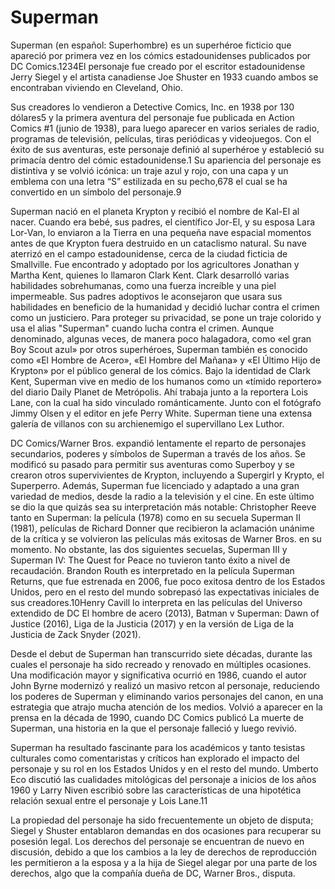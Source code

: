# Superman

Superman (en español: Superhombre) es un superhéroe ficticio que apareció por primera vez en los cómics estadounidenses publicados por DC Comics.1​2​3​4​El personaje fue creado por el escritor estadounidense Jerry Siegel y el artista canadiense Joe Shuster en 1933 cuando ambos se encontraban viviendo en Cleveland, Ohio.

Sus creadores lo vendieron a Detective Comics, Inc. en 1938 por 130 dólares5​ y la primera aventura del personaje fue publicada en Action Comics #1 (junio de 1938), para luego aparecer en varios seriales de radio, programas de televisión, películas, tiras periódicas y videojuegos. Con el éxito de sus aventuras, este personaje definió al superhéroe y estableció su primacía dentro del cómic estadounidense.1​ Su apariencia del personaje es distintiva y se volvió icónica: un traje azul y rojo, con una capa y un emblema con una letra “S” estilizada en su pecho,6​7​8​ el cual se ha convertido en un símbolo del personaje.9​

Superman nació en el planeta Krypton y recibió el nombre de Kal-El al nacer. Cuando era bebé, sus padres, el científico Jor-El, y su esposa Lara Lor-Van, lo enviaron a la Tierra en una pequeña nave espacial momentos antes de que Krypton fuera destruido en un cataclismo natural. Su nave aterrizó en el campo estadounidense, cerca de la ciudad ficticia de Smallville. Fue encontrado y adoptado por los agricultores Jonathan y Martha Kent, quienes lo llamaron Clark Kent. Clark desarrolló varias habilidades sobrehumanas, como una fuerza increíble y una piel impermeable. Sus padres adoptivos le aconsejaron que usara sus habilidades en beneficio de la humanidad y decidió luchar contra el crimen como un justiciero. Para proteger su privacidad, se pone un traje colorido y usa el alias "Superman" cuando lucha contra el crimen. Aunque denominado, algunas veces, de manera poco halagadora, como «el gran Boy Scout azul» por otros superhéroes, Superman también es conocido como «El Hombre de Acero», «El Hombre del Mañana» y «El Último Hijo de Krypton» por el público general de los cómics. Bajo la identidad de Clark Kent, Superman vive en medio de los humanos como un «tímido reportero» del diario Daily Planet de Metrópolis. Ahí trabaja junto a la reportera Lois Lane, con la cual ha sido vinculado románticamente. Junto con el fotógrafo Jimmy Olsen y el editor en jefe Perry White. Superman tiene una extensa galería de villanos con su archienemigo el supervillano Lex Luthor.

DC Comics/Warner Bros. expandió lentamente el reparto de personajes secundarios, poderes y símbolos de Superman a través de los años. Se modificó su pasado para permitir sus aventuras como Superboy y se crearon otros supervivientes de Krypton, incluyendo a Supergirl y Krypto, el Superperro. Además, Superman fue licenciado y adaptado a una gran variedad de medios, desde la radio a la televisión y el cine. En este último se dio la que quizás sea su interpretación más notable: Christopher Reeve tanto en Superman: la película (1978) como en su secuela Superman II (1981), películas de Richard Donner que recibieron la aclamación unánime de la crítica y se volvieron las películas más exitosas de Warner Bros. en su momento. No obstante, las dos siguientes secuelas, Superman III y Superman IV: The Quest for Peace no tuvieron tanto éxito a nivel de recaudación. Brandon Routh es interpretado en la película Superman Returns, que fue estrenada en 2006, fue poco exitosa dentro de los Estados Unidos, pero en el resto del mundo sobrepasó las expectativas iniciales de sus creadores.10​Henry Cavill lo interpreta en las películas del Universo extendido de DC El hombre de acero (2013), Batman v Superman: Dawn of Justice (2016), Liga de la Justicia (2017) y en la versión de Liga de la Justicia de Zack Snyder (2021).

Desde el debut de Superman han transcurrido siete décadas, durante las cuales el personaje ha sido recreado y renovado en múltiples ocasiones. Una modificación mayor y significativa ocurrió en 1986, cuando el autor John Byrne modernizó y realizó un masivo retcon al personaje, reduciendo los poderes de Superman y eliminando varios personajes del canon, en una estrategia que atrajo mucha atención de los medios. Volvió a aparecer en la prensa en la década de 1990, cuando DC Comics publicó La muerte de Superman, una historia en la que el personaje falleció y luego revivió.

Superman ha resultado fascinante para los académicos y tanto tesistas culturales como comentaristas y críticos han explorado el impacto del personaje y su rol en los Estados Unidos y en el resto del mundo. Umberto Eco discutió las cualidades mitológicas del personaje a inicios de los años 1960 y Larry Niven escribió sobre las características de una hipotética relación sexual entre el personaje y Lois Lane.11​

La propiedad del personaje ha sido frecuentemente un objeto de disputa; Siegel y Shuster entablaron demandas en dos ocasiones para recuperar su posesión legal. Los derechos del personaje se encuentran de nuevo en discusión, debido a que los cambios a la ley de derechos de reproducción les permitieron a la esposa y a la hija de Siegel alegar por una parte de los derechos, algo que la compañía dueña de DC, Warner Bros., disputa.
